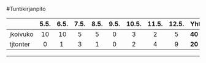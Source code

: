 #Tuntikirjanpito

|         |  5.5. |  6.5. |  7.5. |  8.5. |  9.5. | 10.5. | 11.5. | 12.5. | Yht.     |
| ------- | :---: | :---: | :---: | :---: | :---: | :---: | :---: | :---: | -------- |
|jkoivuko |  10   |   10  |   5   |   5   |   0   |   3   |   2   |   5   | **40**   |
|tjtonter |   0   |    1  |   3   |   1   |   0   |   2   |   4   |   9   | **20**   |
--------------------------------------------------------------------------------------
